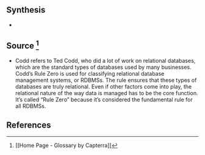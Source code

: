 ## Synthesis
- 
## Source [^1]
- Codd refers to Ted Codd, who did a lot of work on relational databases, which are the standard types of databases used by many businesses. Codd’s Rule Zero is used for classifying relational database management systems, or RDBMSs. The rule ensures that these types of databases are truly relational. Even if other factors come into play, the relational nature of the way data is managed has to be the core function. It’s called “Rule Zero” because it’s considered the fundamental rule for all RDBMSs.
## References

[^1]: [[Home Page - Glossary by Capterra]]